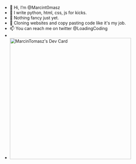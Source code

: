 - 👋 Hi, I’m @Marcint0masz
- 👀 I write python, html, css, js for kicks.
- 🌱 Nothing fancy just yet.
- 💞️ Cloning websites and copy pasting code like it's my job.
- 📫 You can reach me on twitter @LoadingCoding
- 
- <a href="https://app.daily.dev/mtm"><img src="https://api.daily.dev/devcards/7a6a6e00391e4b389c41fe8ebe089412.png?r=v4w" width="400" alt="MarcinTomasz's Dev Card"/></a>

<!---
MarcinTomasz/MarcinTomasz is a ✨ special ✨ repository because its `README.md` (this file) appears on your GitHub profile.
You can click the Preview link to take a look at your changes.
--->
